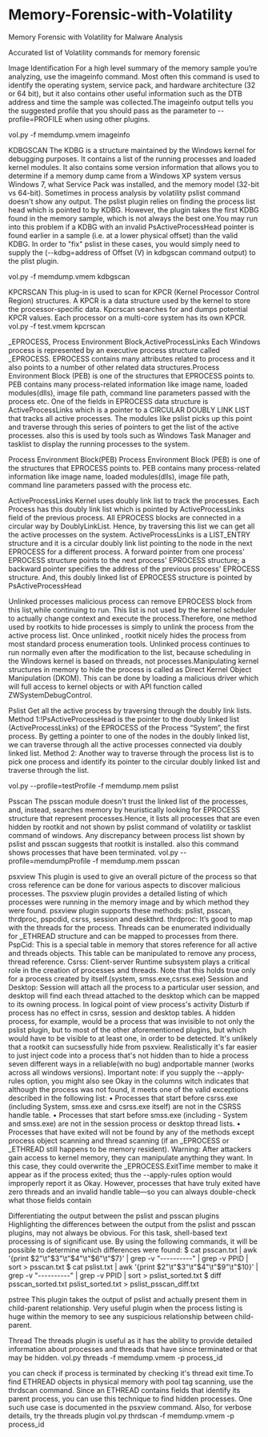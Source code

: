 # Memory-Forensic-with-Volatility
Memory Forensic with Volatility for Malware Analysis

Accurated list of Volatility commands for memory forensic 

Image Identification
For a high level summary of the memory sample you’re analyzing, use the imageinfo command. Most often this command is used to identify the operating system, service pack, and hardware architecture (32 or 64 bit), but it also contains other useful information such as the DTB address and time the sample was collected.The imageinfo output tells you the suggested profile that you should pass as the parameter to --profile=PROFILE when using other plugins.

vol.py -f memdump.vmem imageinfo

KDBGSCAN
The KDBG is a structure maintained by the Windows kernel for debugging purposes. It contains a list of the running processes and loaded kernel modules. It also contains some version information that allows you to determine if a memory dump came from a Windows XP system versus Windows 7, what Service Pack was installed, and the memory model (32-bit vs 64-bit).
Sometimes in process analysis by volatility pslist command doesn't show any output. The pslist plugin relies on finding the process list head which is pointed to by KDBG. However, the plugin takes the first KDBG found in the memory sample, which is not always the best one.You may run into this problem if a KDBG with an invalid PsActiveProcessHead pointer is found earlier in a sample (i.e. at a lower physical offset) than the valid KDBG. In order to "fix" pslist in these cases, you would simply need to supply the (--kdbg=address of Offset (V) in kdbgscan command output) to the plist plugin.

vol.py -f memdump.vmem kdbgscan

KPCRSCAN
This plug-in is used to scan for KPCR (Kernel Processor Control Region) structures. A KPCR is a data structure used by the kernel to store the processor-specific data. Kpcrscan searches for and dumps potential KPCR values. Each processor on a multi-core system has its own KPCR. 
vol.py -f test.vmem kpcrscan

_EPROCESS, Process Environment Block,ActiveProcessLinks
Each Windows process is represented by an executive process structure called _EPROCESS. EPROCESS contains many attributes related to process and it also points to a number of other related data structures.Process Environment Block (PEB) is one of the structures that EPROCESS points to. PEB contains many process-related information like image name, loaded modules(dlls), image file path, command line parameters passed with the process etc.
One of the fields in EPROCESS data structure is ActiveProcessLinks which is a pointer to a CIRCULAR DOUBLY LINK LIST that tracks all active processes. The modules like pslist picks up this point and traverse through this series of pointers to get the list of the active processes. also  this is used by tools such as Windows Task Manager and tasklist to display the running processes to the system. 

Process Environment Block(PEB)
Process Environment Block (PEB) is one of the structures that EPROCESS points to. PEB contains many process-related information like image name, loaded modules(dlls), image file path, command line parameters passed with the process etc.

ActiveProcessLinks
Kernel uses doubly link list to track the processes. Each Process has this doubly link list which is pointed by ActiveProcessLinks field of the previous process. All EPROCESS blocks are connected in a circular way by DoublyLinkList. Hence, by traversing this list we can get all the active processes on the system.
ActiveProcessLinks is a LIST_ENTRY structure and it is a circular doubly link list pointing to the node in the next EPROCESS for a different process.
 A forward pointer from one process' EPROCESS structure points to the next process' EPROCESS structure; a backward pointer specifies the address of the previous process' EPROCESS structure. And, this doubly linked list of EPROCESS structure is pointed by PsActiveProcessHead
 
Unlinked processes
malicious process can remove EPROCESS block from this list,while continuing to run. This list is not used by the kernel scheduler to actually change context and execute the process.Therefore, one method used by rootkits to hide processes is simply to unlink the process from the active process list. Once unlinked , rootkit nicely hides the process from most standard process enumeration tools.
Unlinked process continues to run normally even after the modification to the list, because scheduling in the Windows kernel is based on threads, not processes.Manipulating kernel structures in memory to hide the process is called as Direct Kernel Object Manipulation (DKOM). This can be done by loading a malicious driver which will full access to kernel objects or with API function called ZWSystemDebugControl.

Pslist
Get all the active process by traversing through the doubly link lists.
Method 1:!PsActiveProcessHead is the pointer to the doubly linked list (ActiveProcessLinks) of the EPROCESS of the Process “System”, the first process. By getting a pointer to one of the nodes in the doubly linked list, we can traverse through all the active processes connected via doubly linked list.
Method 2: Another way to traverse through the process list is to pick one process and identify its pointer to the circular doubly linked list and traverse through the list.

vol.py --profile=testProfile -f memdump.mem pslist

Psscan
The psscan module doesn't trust the linked list of the processes, and, instead, searches memory by heuristically looking for EPROCESS structure that represent processes.Hence, it lists all processes that are even hidden by rootkit and not shown by pslist command of volatility or tasklist command of windows. Any discrepancy between process list shown by pslist and psscan suggests that rootkit is installed. also this command shows processes that have been terminated.
vol.py --profile=memdumpProfile -f memdump.mem psscan

psxview
This plugin is used to give an overall picture of the process so that cross reference can be done for various aspects to discover malicious processes. The psxview plugin provides a detailed listing of which processes were running in the memory image and by which method they were found. psxview plugin supports these methods: pslist, psscan, thrdproc, pspcdid, csrss, session and deskthrd. 
thrdproc: It’s good to map with the threads for the process. Threads can be enumerated individually for _ETHREAD structure and can be mapped to processes from there.
PspCid: This is a special table in memory that stores reference for all active and threads objects. This table can be manipulated to remove any process, thread reference.
Csrss: Client-server Runtime subsystem plays a critical role in the creation of processes and threads. Note that this holds true only for a process created by itself.(system, smss.exe,csrss.exe)
Session and Desktop: Session will attach all the process to a particular user session, and desktop will find each thread attached to the desktop which can be mapped to its owning process.
In logical point of view process's activity Disturb if process has no effect in csrss, session and desktop tables. A hidden process, for example, would be a process that was invisible to not only the pslist plugin, but to most of the other aforementioned plugins, but which would have to be visible to at least one, in order to be detected. It's unlikely that a rootkit can sucsessfully hide from psxview. Realistically it's far easier to just inject code into a process that's not hidden than to hide a process seven different ways in a reliable(with no bug) andportable manner (works across all windows versions). 
Important note: if you supply the --apply-rules option, you might also see Okay in the columns witch indicates that although the process was not found, it meets one of the valid exceptions described in the following list: 
	• Processes that start before csrss.exe (including System, smss.exe and csrss.exe itself) are not in the CSRSS handle table.
  •	Processes that start before smss.exe (including   - System and smss.exe) are not in the session process or desktop thread lists.
  •	Processes that have exited will not be found by any of the methods except process object scanning and thread scanning (if an _EPROCESS or _ETHREAD still happens to be memory resident).
  Warning: After attackers gain access to kernel memory, they can manipulate anything they want. In this case, they could overwrite the _EPROCESS.ExitTime member to make it appear as if the process exited; thus the --apply-rules option would improperly report it as Okay. However, processes that have truly exited have zero threads and an invalid handle table—so you can always double-check what those fields contain
  
Differentiating the output between the pslist and psscan plugins
Highlighting the differences between the output from the pslist and psscan plugins, may not always be obvious. For this task, shell-based text processing is of significant use. By using the following commands, it will be possible to determine which
differences were found:
$ cat psscan.txt | awk '{print $2"\t"$3"\t"$4"\t"$6"\t"$7}' | grep -v "\-\-\-\-\-\-\-\-\-\-" | grep -v PPID | sort > psscan.txt
$ cat pslist.txt | awk '{print $2"\t"$3"\t"$4"\t"$9"\t"$10}' | grep -v "\-\-\-\-\-\-\-\-\-\-" | grep -v PPID | sort > pslist_sorted.txt
$ diff psscan_sorted.txt pslist_sorted.txt > pslist_psscan_diff.txt

pstree
This plugin takes the output of pslist and actually present them in child-parent relationship. Very useful plugin when the process listing is huge within the memory to see any suspicious relationship between child-parent.

Thread
The threads plugin is useful as it has the ability to provide detailed information about processes and threads that have since terminated or that may be hidden.
vol.py threads -f memdump.vmem -p process_id

you can check if process is terminated by checking it's thread exit time.To find ETHREAD objects in physical memory with pool tag scanning, use the thrdscan command. Since an ETHREAD contains fields that identify its parent process, you can use this technique to find hidden processes. One such use case is documented in the psxview command. Also, for verbose details, try the threads plugin
vol.py thrdscan -f memdump.vmem -p process_id 







